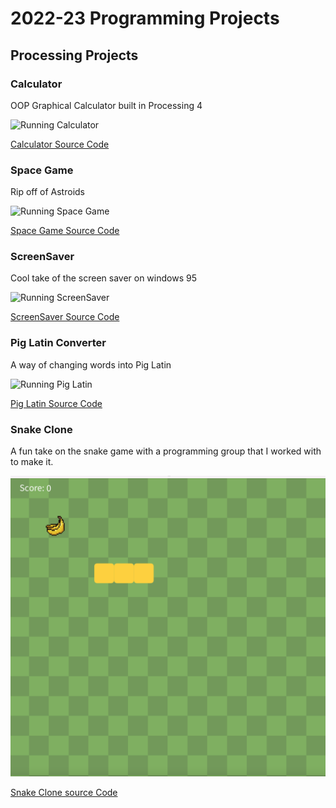 # 2022-23 Programming Projects

## Processing Projects

### Calculator

OOP Graphical Calculator built in Processing 4

![Running Calculator](https://github.com/LunaticLuka/programmingportfolio/blob/main/images/Calc.png?raw=true)

[Calculator Source Code](https://github.com/LunaticLuka/programmingportfolio/tree/main/src/calc)

### Space Game

Rip off of Astroids

![Running Space Game](https://github.com/LunaticLuka/programmingportfolio/blob/main/images/SpaceGame.png?raw=true)

[Space Game Source Code](https://github.com/LunaticLuka/programmingportfolio/tree/main/src/spacegame)

### ScreenSaver

Cool take of the screen saver on windows 95

![Running ScreenSaver](https://github.com/LunaticLuka/programmingportfolio/blob/main/images/ScreenSaver.png)

[ScreenSaver Source Code](https://github.com/LunaticLuka/programmingportfolio/tree/main/src/screensaver)

### Pig Latin Converter

A way of changing words into Pig Latin

![Running Pig Latin](https://github.com/LunaticLuka/programmingportfolio/blob/main/images/Pig%20Latin.png)

[Pig Latin Source Code](https://github.com/LunaticLuka/programmingportfolio/blob/main/src/piglatin/main.py)

### Snake Clone

A fun take on the snake game with a programming group that I worked with to make it.

![Running Snake Game](https://raw.githubusercontent.com/LemScoot/Group-Project-for-Programming-2023/main/Snake%20Clone/Images%20for%20Snake%20Clone/Screen%20Shot%202023-05-25%20at%2010.04.12%20AM.png)

[Snake Clone source Code](https://github.com/LemScoot/Group-Project-for-Programming-2023/blob/main/src/Snake_Man-Luca.zip)
